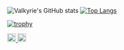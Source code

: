 ![Valkyrie's GitHub stats](https://github-readme-stats.vercel.app/api?username=acaValkyrie&count_private=true&show_icons=true&theme=dark)
[![Top Langs](https://github-readme-stats.vercel.app/api/top-langs/?username=acaValkyrie&layout=compact&theme=dark)](https://github.com/anuraghazra/github-readme-stats)

[![trophy](https://github-profile-trophy.vercel.app/?username=acaValkyrie&column=8&theme=darkhub)](https://github.com/ryo-ma/github-profile-trophy)

<p align="left"> 
   <a href="http://twitter.com/acaValkyrie">
    <img height="20" src="https://img.shields.io/twitter/follow/acaValkyrie?label=Twitter&logo=twitter&style=flat" />
  </a>
   <a href="https://github.com/acaValkyrie">
    <img height="20" src="https://img.shields.io/github/followers/acaValkyrie?label=follow&logo=github&style=flat" />
  </a>
</p>
